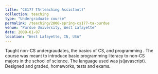 ```yaml
---
title: "CS177 TA(teaching Assistant)"
collection: teaching
type: "Undergraduate course"
permalink: /teaching/2008-spring-cs177-ta-purdue
venue: "Purdue University, West Lafayette"
date: 2008-01-07
location: "West Lafayette, IN, USA"
---
```


Taught non-CS undergraudates, the basics of CS,
and programming . The course was meant to introduce basic programming literacy to non-CS majors in the school of science.
The language used was js(javascript).
Designed and graded, homeworks, tests and exams.

